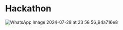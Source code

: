 # Hackathon

![WhatsApp Image 2024-07-28 at 23 58 56_94a716e8](https://github.com/user-attachments/assets/fe3c5327-7257-4750-9c23-583147d313e9)
